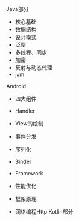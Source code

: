 Java部分 [](../qa/answer/java部分合集.md)
* 核心基础  [](../qa/answer/java/java基础QA.md)
* 数据结构 [](answer/java/数据结构QA.md)
* 设计模式
* 泛型   [](answer/java/泛型QA.md)
* 多线程、同步   [](answer/java/多线程编程QA.md)
* 加密   [](answer/java/加密QA.md)
* 反射与动态代理   [](answer/java/反射与动态代理QA.md)
* jvm  [](answer/java/虚拟机(jvm)QA.md)

Android [](answer/android.md)
* 四大组件   [](answer/android/基础知识QA.md)
* Handler  [](answer/android/HandlerQA.md)
* View的绘制   [](answer/android/View绘制流程QA.md)
* 事件分发   [](answer/android/事件分发QA.md)
* 序列化
* Binder  [](answer/android/BinderQA.md)
* Framework
* 性能优化
* 框架原理

* 网络编程Http  [](answer/http/网络通信QA.md)
Kotlin部分   [](answer/kotlin/KotlinQA.md)
